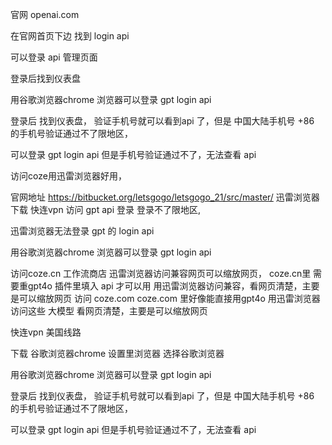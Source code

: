 官网  openai.com


在官网首页下边  找到  login  api


可以登录   api  管理页面

登录后找到仪表盘



用谷歌浏览器chrome   浏览器可以登录   gpt    login     api

登录后   找到仪表盘，   验证手机号就可以看到api  了，但是  中国大陆手机号  +86   的手机号验证通过不了限地区，

可以登录 gpt     login  api    但是手机号验证通过不了，无法查看  api   








访问coze用迅雷浏览器好用，

官网地址
https://bitbucket.org/letsgogo/letsgogo_21/src/master/
迅雷浏览器下载 快连vpn
访问 gpt api 登录      登录不了限地区,

迅雷浏览器无法登录    gpt  的  login  api

用谷歌浏览器chrome   浏览器可以登录   gpt    login     api



访问coze.cn 工作流商店 迅雷浏览器访问兼容网页可以缩放网页，
coze.cn里 需要重gpt4o 插件里填入 api 才可以用
用迅雷浏览器访问兼容，看网页清楚，主要是可以缩放网页
访问 coze.com coze.com 里好像能直接用gpt4o
用迅雷浏览器访问这些 大模型 看网页清楚，主要是可以缩放网页

快连vpn       美国线路

下载   谷歌浏览器chrome  设置里浏览器
选择谷歌浏览器

用谷歌浏览器chrome   浏览器可以登录   gpt    login     api

登录后   找到仪表盘，   验证手机号就可以看到api  了，但是  中国大陆手机号  +86   的手机号验证通过不了限地区，

可以登录 gpt     login  api    但是手机号验证通过不了，无法查看  api   




